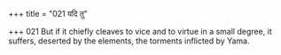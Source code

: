 +++
title = "021 यदि तु"

+++
021	But if it chiefly cleaves to vice and to virtue in a small degree, it suffers, deserted by the elements, the torments inflicted by Yama.